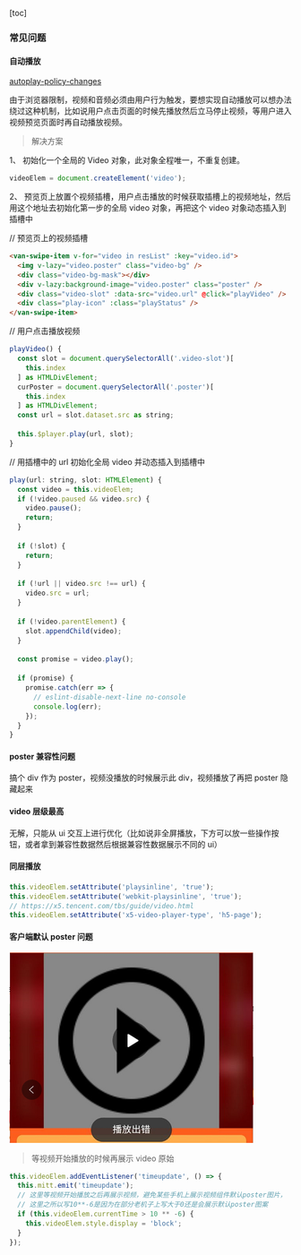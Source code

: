 [toc]

### 常见问题

#### 自动播放

[autoplay-policy-changes](https://developers.google.com/web/updates/2017/09/autoplay-policy-changes)

由于浏览器限制，视频和音频必须由用户行为触发，要想实现自动播放可以想办法绕过这种机制，比如说用户点击页面的时候先播放然后立马停止视频，等用户进入视频预览页面时再自动播放视频。

> 解决方案

1、 初始化一个全局的 Video 对象，此对象全程唯一，不重复创建。

```js
videoElem = document.createElement('video');
```

2、 预览页上放置个视频插槽，用户点击播放的时候获取插槽上的视频地址，然后用这个地址去初始化第一步的全局 video 对象，再把这个 video 对象动态插入到插槽中

// 预览页上的视频插槽

```html
<van-swipe-item v-for="video in resList" :key="video.id">
  <img v-lazy="video.poster" class="video-bg" />
  <div class="video-bg-mask"></div>
  <div v-lazy:background-image="video.poster" class="poster" />
  <div class="video-slot" :data-src="video.url" @click="playVideo" />
  <div class="play-icon" :class="playStatus" />
</van-swipe-item>
```

// 用户点击播放视频

```js
playVideo() {
  const slot = document.querySelectorAll('.video-slot')[
    this.index
  ] as HTMLDivElement;
  curPoster = document.querySelectorAll('.poster')[
    this.index
  ] as HTMLDivElement;
  const url = slot.dataset.src as string;

  this.$player.play(url, slot);
}
```

// 用插槽中的 url 初始化全局 video 并动态插入到插槽中

```js
play(url: string, slot: HTMLElement) {
  const video = this.videoElem;
  if (!video.paused && video.src) {
    video.pause();
    return;
  }

  if (!slot) {
    return;
  }

  if (!url || video.src !== url) {
    video.src = url;
  }

  if (!video.parentElement) {
    slot.appendChild(video);
  }

  const promise = video.play();

  if (promise) {
    promise.catch(err => {
      // eslint-disable-next-line no-console
      console.log(err);
    });
  }
}
```

#### poster 兼容性问题

搞个 div 作为 poster，视频没播放的时候展示此 div，视频播放了再把 poster 隐藏起来

#### video 层级最高

无解，只能从 ui 交互上进行优化（比如说非全屏播放，下方可以放一些操作按钮，或者拿到兼容性数据然后根据兼容性数据展示不同的 ui）

#### 同层播放

```js
this.videoElem.setAttribute('playsinline', 'true');
this.videoElem.setAttribute('webkit-playsinline', 'true');
// https://x5.tencent.com/tbs/guide/video.html
this.videoElem.setAttribute('x5-video-player-type', 'h5-page');
```

#### 客户端默认 poster 问题

![](../assets/2020-07-16-20-10-01.png)

> 等视频开始播放的时候再展示 video 原始

```js
this.videoElem.addEventListener('timeupdate', () => {
  this.mitt.emit('timeupdate');
  // 这里等视频开始播放之后再展示视频，避免某些手机上展示视频组件默认poster图片，
  // 这里之所以写10**-6是因为在部分老机子上写大于0还是会展示默认poster图案
  if (this.videoElem.currentTime > 10 ** -6) {
    this.videoElem.style.display = 'block';
  }
});
```
